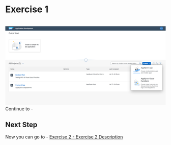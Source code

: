 # Exercise 1 


<br>![](/exercises/Exercise_1/images/image_1.1.png)
Continue to - 

## Next Step

Now you can go to - [Exercise 2 - Exercise 2 Description](../ex2/README.md)

